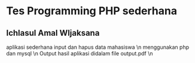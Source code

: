 # Tes Programming PHP sederhana
## Ichlasul Amal WIjaksana
aplikasi sederhana input dan hapus data mahasiswa \n
menggunakan php dan mysql \n
Output hasil aplikasi didalam file output.pdf \n

